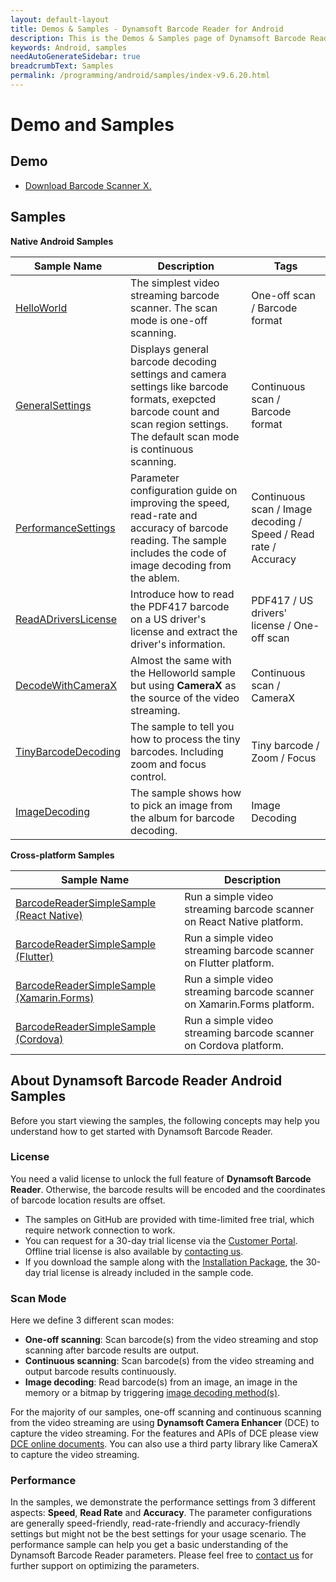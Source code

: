 ```yaml
---
layout: default-layout
title: Demos & Samples - Dynamsoft Barcode Reader for Android
description: This is the Demos & Samples page of Dynamsoft Barcode Reader for Android SDK.
keywords: Android, samples
needAutoGenerateSidebar: true
breadcrumbText: Samples
permalink: /programming/android/samples/index-v9.6.20.html
---
```


# Demo and Samples

## Demo

- <a href="https://download2.dynamsoft.com/dbr/android/DynamsoftBarcodeReaderDemoAndroid-9.4.0.apk" target="_blank">Download Barcode Scanner X.</a>

## Samples

**Native Android Samples**

| Sample Name | Description | Tags |
| ----------- | ----------- | ---- |
| [HelloWorld](helloworld.html) | The simplest video streaming barcode scanner. The scan mode is one-off scanning. | One-off scan / Barcode format |
| [GeneralSettings](general.html) | Displays general barcode decoding settings and camera settings like barcode formats, exepcted barcode count and scan region settings. The default scan mode is continuous scanning. | Continuous scan / Barcode format |
| [PerformanceSettings](performance.html) | Parameter configuration guide on improving the speed, read-rate and accuracy of barcode reading. The sample includes the code of image decoding from the ablem. | Continuous scan / Image decoding / Speed / Read rate / Accuracy |
| [ReadADriversLicense](drivers-license.html) | Introduce how to read the PDF417 barcode on a US driver's license and extract the driver's information. | PDF417 / US drivers' license / One-off scan |
| [DecodeWithCameraX](no-camera-enhancer.html) | Almost the same with the Helloworld sample but using **CameraX** as the source of the video streaming. | Continuous scan / CameraX |
| [TinyBarcodeDecoding](tiny-barcode.html) | The sample to tell you how to process the tiny barcodes. Including zoom and focus control. | Tiny barcode / Zoom / Focus |
| [ImageDecoding](image-decoding.html) | The sample shows how to pick an image from the album for barcode decoding. | Image Decoding |

**Cross-platform Samples**

| Sample Name | Description |
| ----------- | ----------- |
| <a href="https://github.com/Dynamsoft/capture-vision-react-native-samples" target="_blank">BarcodeReaderSimpleSample (React Native)</a> | Run a simple video streaming barcode scanner on React Native platform. |
| <a href="https://github.com/Dynamsoft/capture-vision-flutter-samples" target="_blank">BarcodeReaderSimpleSample (Flutter)</a> | Run a simple video streaming barcode scanner on Flutter platform. |
| <a href="https://github.com/Dynamsoft/capture-vision-xamarin-forms-samples" target="_blank">BarcodeReaderSimpleSample (Xamarin.Forms)</a> | Run a simple video streaming barcode scanner on Xamarin.Forms platform. |
| <a href="https://github.com/Dynamsoft/capture-vision-cordova-samples" target="_blank">BarcodeReaderSimpleSample (Cordova)</a> | Run a simple video streaming barcode scanner on Cordova platform. |

## About Dynamsoft Barcode Reader Android Samples

Before you start viewing the samples, the following concepts may help you understand how to get started with Dynamsoft Barcode Reader.

### License

You need a valid license to unlock the full feature of **Dynamsoft Barcode Reader**. Otherwise, the barcode results will be encoded and the coordinates of barcode location results are offset.

- The samples on GitHub are provided with time-limited free trial, which require network connection to work.
- You can request for a 30-day trial license via the <a href="https://www.dynamsoft.com/customer/license/trialLicense?product=dbr&utm_source=guide&package=android" target="_blank">Customer Portal</a>. Offline trial license is also available by <a href="https://www.dynamsoft.com/contact/" target="_blank">contacting us</a>.
- If you download the sample along with the <a href="https://www.dynamsoft.com/barcode-reader/downloads/?product=dbr&utm_source=guide&package=android" target="_blank">Installation Package</a>, the 30-day trial license is already included in the sample code.

### Scan Mode

Here we define 3 different scan modes:

- **One-off scanning**: Scan barcode(s) from the video streaming and stop scanning after barcode results are output.
- **Continuous scanning**: Scan barcode(s) from the video streaming and output barcode results continuously.
- **Image decoding**: Read barcode(s) from an image, an image in the memory or a bitmap by triggering [image decoding method(s)](../api-reference/primary-decode.html).

For the majority of our samples, one-off scanning and continuous scanning from the video streaming are using **Dynamsoft Camera Enhancer** (DCE) to capture the video streaming. For the features and APIs of DCE please view <a href="https://www.dynamsoft.com/camera-enhancer/docs/mobile/programming/android/" target="_blank">DCE online documents</a>. You can also use a third party library like CameraX to capture the video streaming.

### Performance

In the samples, we demonstrate the performance settings from 3 different aspects: **Speed**, **Read Rate** and **Accuracy**. The parameter configurations are generally speed-friendly, read-rate-friendly and accuracy-friendly settings but might not be the best settings for your usage scenario. The performance sample can help you get a basic understanding of the Dynamsoft Barcode Reader parameters. Please feel free to <a href="https://www.dynamsoft.com/contact/" target="_blank">contact us</a> for further support on optimizing the parameters.
